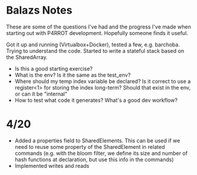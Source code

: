 # Balazs Notes
These are some of the questions I've had and the progress I've made when starting out with P4RROT development.
Hopefully someone finds it useful.

Got it up and running (Virtualbox+Docker), tested a few, e.g. barchoba. Trying to understand the code. Started to write a stateful stack based on the SharedArray.

* Is this a good starting exercise?
* What is the env? Is it the same as the test_env?
* Where should my temp index variable be declared? Is it correct to use a register<1> for storing the index long-term? Should that exist in the env, or can it be "internal"
* How to test what code it generates? What's a good dev workflow?



# 4/20
* Added a properties field to SharedElements. This can be used if we need to reuse some property of the SharedElement in related commands (e.g. with the bloom filter, we define its size and number of hash functions at declaration, but use this info in the commands)
* Implemented writes and reads